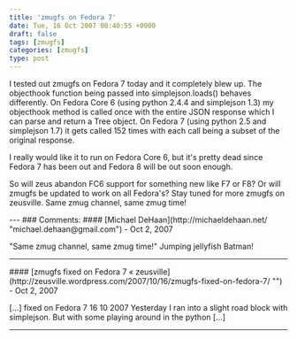 ```yaml
---
title: 'zmugfs on Fedora 7'
date: Tue, 16 Oct 2007 00:40:55 +0000
draft: false
tags: [zmugfs]
categories: [zmugfs]
type: post
---
```


I tested out zmugfs on Fedora 7 today and it completely blew up. The objecthook function being passed into simplejson.loads() behaves differently. On Fedora Core 6 (using python 2.4.4 and simplejson 1.3) my objecthook method is called once with the entire JSON response which I can parse and return a Tree object. On Fedora 7 (using python 2.5 and simplejson 1.7) it gets called 152 times with each call being a subset of the original response.

I really would like it to run on Fedora Core 6, but it's pretty dead since Fedora 7 has been out and Fedora 8 will be out soon enough.

So will zeus abandon FC6 support for something new like F7 or F8? Or will zmugfs be updated to work on all Fedora's? Stay tuned for more zmugfs on zeusville. Same zmug channel, same zmug time!

<insert cheezy soap opera music here>
---
### Comments:
#### 
[Michael DeHaan](http://michaeldehaan.net/ "michael.dehaan@gmail.com") - <time datetime="2007-10-16 08:40:33">Oct 2, 2007</time>

"Same zmug channel, same zmug time!" Jumping jellyfish Batman!
<hr />
#### 
[zmugfs fixed on Fedora 7 &laquo; zeusville](http://zeusville.wordpress.com/2007/10/16/zmugfs-fixed-on-fedora-7/ "") - <time datetime="2007-10-16 11:24:57">Oct 2, 2007</time>

\[...\] fixed on Fedora 7 16 10 2007 Yesterday I ran into a slight road block with simplejson. But with some playing around in the python \[...\]
<hr />
